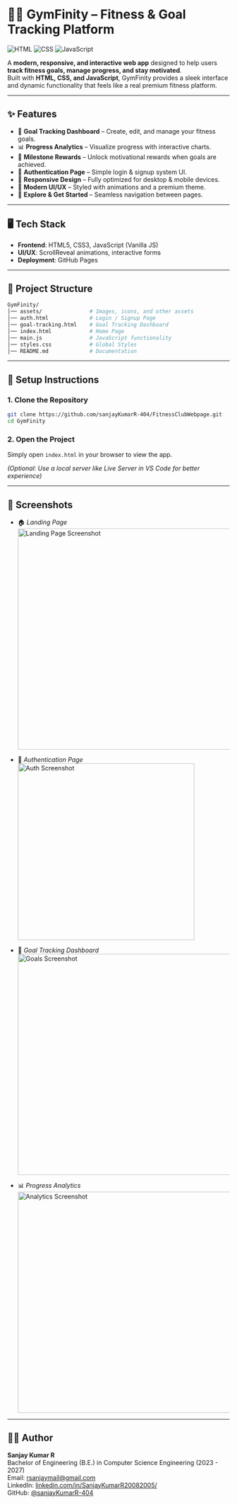 # 🏋️‍♂️ GymFinity – Fitness & Goal Tracking Platform  

![HTML](https://img.shields.io/badge/HTML5-E34F26?style=for-the-badge&logo=html5&logoColor=white)
![CSS](https://img.shields.io/badge/CSS3-1572B6?style=for-the-badge&logo=css3&logoColor=white)
![JavaScript](https://img.shields.io/badge/JavaScript-F7DF1E?style=for-the-badge&logo=javascript&logoColor=black)

A **modern, responsive, and interactive web app** designed to help users **track fitness goals, manage progress, and stay motivated**.  
Built with **HTML, CSS, and JavaScript**, GymFinity provides a sleek interface and dynamic functionality that feels like a real premium fitness platform.  

---

## ✨ Features  

- 🏃 **Goal Tracking Dashboard** – Create, edit, and manage your fitness goals.  
- 📊 **Progress Analytics** – Visualize progress with interactive charts.  
- 🎯 **Milestone Rewards** – Unlock motivational rewards when goals are achieved.  
- 🔑 **Authentication Page** – Simple login & signup system UI.  
- 📱 **Responsive Design** – Fully optimized for desktop & mobile devices.  
- 🎨 **Modern UI/UX** – Styled with animations and a premium theme.  
- 🚀 **Explore & Get Started** – Seamless navigation between pages.  

---

## 🖥️ Tech Stack  

- **Frontend**: HTML5, CSS3, JavaScript (Vanilla JS)  
- **UI/UX**: ScrollReveal animations, interactive forms  
- **Deployment**: GitHub Pages

---

## 📂 Project Structure  

```bash
GymFinity/
│── assets/               # Images, icons, and other assets
│── auth.html             # Login / Signup Page
│── goal-tracking.html    # Goal Tracking Dashboard
│── index.html            # Home Page
│── main.js               # JavaScript functionality
│── styles.css            # Global Styles
│── README.md             # Documentation
```

---

## 🚀 Setup Instructions  

### 1. Clone the Repository  
```bash
git clone https://github.com/sanjayKumarR-404/FitnessClubWebpage.git
cd GymFinity
```

### 2. Open the Project  
Simply open `index.html` in your browser to view the app.  

*(Optional: Use a local server like Live Server in VS Code for better experience)*  

---

## 📸 Screenshots  

- 🏠 *Landing Page*  
  <img src="assets/screenshots/home.png" alt="Landing Page Screenshot" width="500"/>  

- 🔑 *Authentication Page*  
  <img src="assets/screenshots/auth.png" alt="Auth Screenshot" width="400"/>  

- 🎯 *Goal Tracking Dashboard*  
  <img src="assets/screenshots/goals.png" alt="Goals Screenshot" width="500"/>  

- 📊 *Progress Analytics*  
  <img src="assets/screenshots/analytics.png" alt="Analytics Screenshot" width="500"/>  

---

## 👨‍💻 Author  

**Sanjay Kumar R**  
Bachelor of Engineering (B.E.) in Computer Science Engineering (2023 - 2027)  
Email: rsanjaymail@gmail.com  
LinkedIn: [linkedin.com/in/SanjayKumarR20082005/](https://linkedin.com/in/SanjayKumarR20082005/)  
GitHub: [@sanjayKumarR-404](https://github.com/sanjayKumarR-404)  
